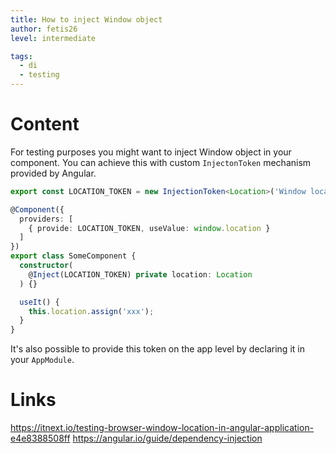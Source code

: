 ```yaml
---
title: How to inject Window object
author: fetis26
level: intermediate

tags:
  - di
  - testing
---
```


# Content
For testing purposes you might want to inject Window object in your component.
You can achieve this with custom `InjectonToken` mechanism provided by Angular.

```typescript
export const LOCATION_TOKEN = new InjectionToken<Location>('Window location object');

@Component({
  providers: [
    { provide: LOCATION_TOKEN, useValue: window.location }
  ]
})
export class SomeComponent {
  constructor(
    @Inject(LOCATION_TOKEN) private location: Location
  ) {}

  useIt() {
    this.location.assign('xxx');
  }
}

```

It's also possible to provide this token on the app level by declaring it in your
`AppModule`.

# Links
https://itnext.io/testing-browser-window-location-in-angular-application-e4e8388508ff
https://angular.io/guide/dependency-injection
